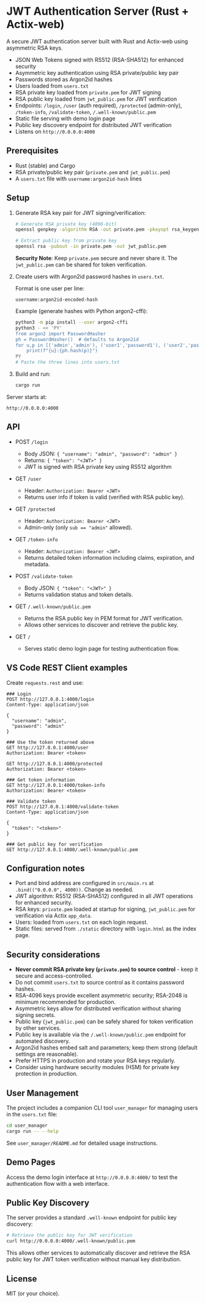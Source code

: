 # JWT Authentication Server (Rust + Actix-web)

A secure JWT authentication server built with Rust and Actix-web using asymmetric RSA keys.

- JSON Web Tokens signed with RS512 (RSA-SHA512) for enhanced security
- Asymmetric key authentication using RSA private/public key pair
- Passwords stored as Argon2id hashes
- Users loaded from `users.txt`
- RSA private key loaded from `private.pem` for JWT signing
- RSA public key loaded from `jwt_public.pem` for JWT verification
- Endpoints: `/login`, `/user` (auth required), `/protected` (admin-only), `/token-info`, `/validate-token`, `/.well-known/public.pem`
- Static file serving with demo login page
- Public key discovery endpoint for distributed JWT verification
- Listens on `http://0.0.0.0:4000`

## Prerequisites

- Rust (stable) and Cargo
- RSA private/public key pair (`private.pem` and `jwt_public.pem`)
- A `users.txt` file with `username:argon2id-hash` lines

## Setup

1. Generate RSA key pair for JWT signing/verification:

    ```bash
    # Generate RSA private key (4096-bit)
    openssl genpkey -algorithm RSA -out private.pem -pkeyopt rsa_keygen_bits:4096

    # Extract public key from private key
    openssl rsa -pubout -in private.pem -out jwt_public.pem
    ```

    **Security Note**: Keep `private.pem` secure and never share it. The `jwt_public.pem` can be shared for token verification.

2. Create users with Argon2id password hashes in `users.txt`.

    Format is one user per line:

    ```text
    username:argon2id-encoded-hash
    ```

    Example (generate hashes with Python argon2-cffi):

    ```bash
    python3 -m pip install --user argon2-cffi
    python3 - << 'PY'
    from argon2 import PasswordHasher
    ph = PasswordHasher()  # defaults to Argon2id
    for u,p in [('admin','admin'), ('user1','password1'), ('user2','password2')]:
        print(f"{u}:{ph.hash(p)}")
    PY
    # Paste the three lines into users.txt
    ```

3. Build and run:

    ```bash
    cargo run
    ```

Server starts at:

```text
http://0.0.0.0:4000
```

## API

- POST `/login`
  - Body JSON: `{ "username": "admin", "password": "admin" }`
  - Returns: `{ "token": "<JWT>" }`
  - JWT is signed with RSA private key using RS512 algorithm

- GET `/user`
  - Header: `Authorization: Bearer <JWT>`
  - Returns user info if token is valid (verified with RSA public key).

- GET `/protected`
  - Header: `Authorization: Bearer <JWT>`
  - Admin-only (only `sub == "admin"` allowed).

- GET `/token-info`
  - Header: `Authorization: Bearer <JWT>`
  - Returns detailed token information including claims, expiration, and metadata.

- POST `/validate-token`
  - Body JSON: `{ "token": "<JWT>" }`
  - Returns validation status and token details.

- GET `/.well-known/public.pem`
  - Returns the RSA public key in PEM format for JWT verification.
  - Allows other services to discover and retrieve the public key.

- GET `/`
  - Serves static demo login page for testing authentication flow.

## VS Code REST Client examples

Create `requests.rest` and use:

```http
### Login
POST http://127.0.0.1:4000/login
Content-Type: application/json

{
  "username": "admin",
  "password": "admin"
}

### Use the token returned above
GET http://127.0.0.1:4000/user
Authorization: Bearer <token>

GET http://127.0.0.1:4000/protected
Authorization: Bearer <token>

### Get token information
GET http://127.0.0.1:4000/token-info
Authorization: Bearer <token>

### Validate token
POST http://127.0.0.1:4000/validate-token
Content-Type: application/json

{
  "token": "<token>"
}

### Get public key for verification
GET http://127.0.0.1:4000/.well-known/public.pem
```

## Configuration notes

- Port and bind address are configured in `src/main.rs` at `.bind(("0.0.0.0", 4000))`. Change as needed.
- JWT algorithm: RS512 (RSA-SHA512) configured in all JWT operations for enhanced security.
- RSA keys: `private.pem` loaded at startup for signing, `jwt_public.pem` for verification via Actix `app_data`.
- Users: loaded from `users.txt` on each login request.
- Static files: served from `./static` directory with `login.html` as the index page.

## Security considerations

- **Never commit RSA private key (`private.pem`) to source control** - keep it secure and access-controlled.
- Do not commit `users.txt` to source control as it contains password hashes.
- RSA-4096 keys provide excellent asymmetric security; RSA-2048 is minimum recommended for production.
- Asymmetric keys allow for distributed verification without sharing signing secrets.
- Public key (`jwt_public.pem`) can be safely shared for token verification by other services.
- Public key is available via the `/.well-known/public.pem` endpoint for automated discovery.
- Argon2id hashes embed salt and parameters; keep them strong (default settings are reasonable).
- Prefer HTTPS in production and rotate your RSA keys regularly.
- Consider using hardware security modules (HSM) for private key protection in production.

## User Management

The project includes a companion CLI tool `user_manager` for managing users in the `users.txt` file:

```bash
cd user_manager
cargo run -- --help
```

See `user_manager/README.md` for detailed usage instructions.

## Demo Pages

Access the demo login interface at `http://0.0.0.0:4000/` to test the authentication flow with a web interface.

## Public Key Discovery

The server provides a standard `.well-known` endpoint for public key discovery:

```bash
# Retrieve the public key for JWT verification
curl http://0.0.0.0:4000/.well-known/public.pem
```

This allows other services to automatically discover and retrieve the RSA public key for JWT token verification without manual key distribution.

## License

MIT (or your choice).
